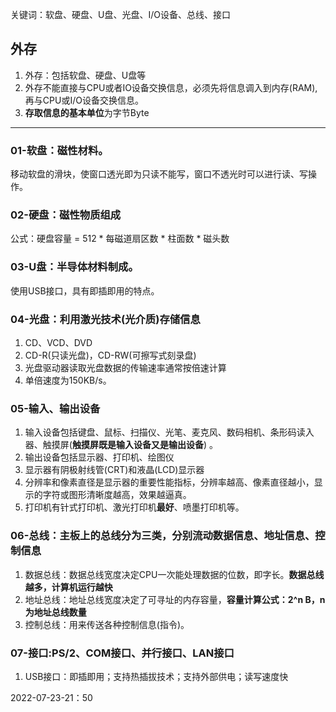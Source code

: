 关键词：软盘、硬盘、U盘、光盘、I/O设备、总线、接口



## 外存
1. 外存：包括软盘、硬盘、U盘等
2. 外存不能直接与CPU或者IO设备交换信息，必须先将信息调入到内存(RAM),再与CPU或I/O设备交换信息。
3. **存取信息的基本单位**为字节Byte

<hr>

### 01-软盘：磁性材料。
移动软盘的滑块，使窗口透光即为只读不能写，窗口不透光时可以进行读、写操作。

### 02-硬盘：磁性物质组成
公式：硬盘容量 = 512 * 每磁道扇区数 * 柱面数 * 磁头数

### 03-U盘：半导体材料制成。
使用USB接口，具有即插即用的特点。

### 04-光盘：利用激光技术(光介质)存储信息
1. CD、VCD、DVD
2. CD-R(只读光盘)，CD-RW(可擦写式刻录盘)
3. 光盘驱动器读取光盘数据的传输速率通常按倍速计算
4. 单倍速度为150KB/s。

### 05-输入、输出设备
1. 输入设备包括键盘、鼠标、扫描仪、光笔、麦克风、数码相机、条形码读入器、触摸屏(**触摸屏既是输入设备又是输出设备**) 。
2. 输出设备包括显示器、打印机、绘图仪 
3. 显示器有阴极射线管(CRT)和液晶(LCD)显示器
4. 分辨率和像素直径是显示器的重要性能指标，分辨率越高、像素直径越小，显示的字符或图形清晰度越高，效果越逼真。
5. 打印机有针式打印机、激光打印机**最好**、喷墨打印机等。

### 06-总线：**主板上的总线分为三类，分别流动数据信息、地址信息、控制信息**
1. 数据总线：数据总线宽度决定CPU一次能处理数据的位数，即字长。**数据总线越多，计算机运行越快**
2. 地址总线：地址总线宽度决定了可寻址的内存容量，**容量计算公式：2^n B，n为地址总线数量**
3. 控制总线：用来传送各种控制信息(指令)。

### 07-接口:PS/2、COM接口、并行接口、LAN接口
1. USB接口：即插即用；支持热插拔技术；支持外部供电；读写速度快


2022-07-23-21：50
  
